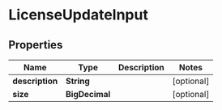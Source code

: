 

# LicenseUpdateInput


## Properties

| Name | Type | Description | Notes |
|------------ | ------------- | ------------- | -------------|
|**description** | **String** |  |  [optional] |
|**size** | **BigDecimal** |  |  [optional] |



